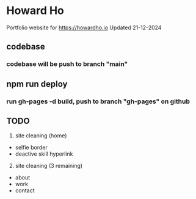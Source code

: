 # Howard Ho
Portfolio website for https://howardho.io
Updated 21-12-2024

## codebase
### codebase will be push to branch "main"

## npm run deploy
### run gh-pages -d build, push to branch "gh-pages" on github

## TODO
1. site cleaning (home)
- selfie border
- deactive skill hyperlink

2. site cleaning (3 remaining)
- about
- work
- contact